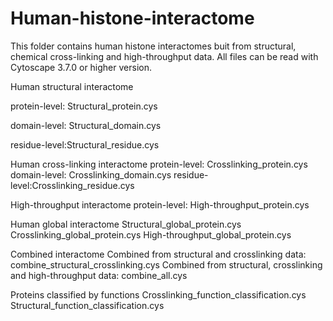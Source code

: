 # Human-histone-interactome
This folder contains human histone interactomes buit from structural, chemical cross-linking and high-throughput data. All files can be read with Cytoscape 3.7.0 or higher version.

Human structural interactome

protein-level: Structural_protein.cys

domain-level: Structural_domain.cys

residue-level:Structural_residue.cys

Human cross-linking interactome
protein-level: Crosslinking_protein.cys
domain-level: Crosslinking_domain.cys
residue-level:Crosslinking_residue.cys

High-throughput interactome
protein-level: High-throughput_protein.cys

Human global interactome
Structural_global_protein.cys
Crosslinking_global_protein.cys
High-throughput_global_protein.cys

Combined interactome
Combined from structural and crosslinking data: combine_structural_crosslinking.cys
Combined from structural, crosslinking and high-throughput data: combine_all.cys

Proteins classified by functions
Crosslinking_function_classification.cys
Structural_function_classification.cys
